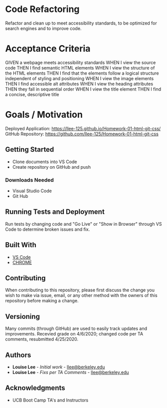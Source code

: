 # Code Refactoring

Refactor and clean up to meet accessibility standards, to be optimized for search engines and to improve code.

# Acceptance Criteria

GIVEN a webpage meets accessibility standards
WHEN I view the source code
THEN I find semantic HTML elements
WHEN I view the structure of the HTML elements
THEN I find that the elements follow a logical structure independent of styling and positioning
WHEN I view the image elements
THEN I find accessible alt attributes
WHEN I view the heading attributes
THEN they fall in sequential order
WHEN I view the title element
THEN I find a concise, descriptive title

# Goals / Motivation

Deployed Application: https://llee-125.github.io/Homework-01-html-git-css/
GitHub Repository: https://github.com/llee-125/Homework-01-html-git-css

## Getting Started

- Clone documents into VS Code
- Create repository on GitHub and push

### Downloads Needed

- Visual Studio Code
- Git Hub

## Running Tests and Deployment

Run tests by changing code and "Go Live" or "Show in Browser" through VS Code to determine broken issues and fix.

## Built With

- [VS Code](https://code.visualstudio.com/)
- [CHROME](https://www.google.com/chrome/)

## Contributing

When contributing to this repository, please first discuss the change you wish to make via issue, email, or any other method with the owners of this repository before making a change.

## Versioning

Many commits (through GitHub) are used to easily track updates and improvements. Recevied grade on 4/6/2020; changed code per TA comments, resubmitted 4/25/2020.

## Authors

- **Louise Lee** - _Initial work_ - llee@berkeley.edu
- **Louise Lee** - _Fixs per TA Comments_ - llee@berkeley.edu

## Acknowledgments

- UCB Boot Camp TA's and Instructors
